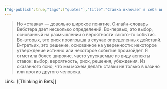 ```yaml
---
{"dg-publish":true,"tags":["quotes"],"title":"Ставка включает в себя выбор решения с учётом риска и убеждений.","date":"2022-06-01T08:00:53+03:00","modified_at":"2022-06-13T17:13:14+03:00","permalink":"/quotes/202206010800/","dgHomeLink":false,"dgPassFrontmatter":true}
---
```



> Но «ставка» — довольно широкое понятие. Онлайн-словарь Вебстера дает несколько определений. Во-первых, это выбор, основанный на размышлении о вероятности какого-то события. Во-вторых, это риск проигрыша в случае определенных действий. В-третьих, это решение, основанное на уверенности: некоторое утверждение истинно или некоторое событие произойдет. Я отметила более широкие, часто упускаемые из виду аспекты ставок: выбор, вероятность, риск, решения, убеждения. Из сказанного ясно, что мы можем делать ставки не только в казино или против другого человека.

Link:: [[Thinking in Bets]]
